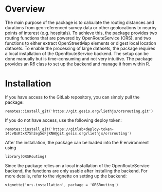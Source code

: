 # Overview

The main purpose of the package is to calculate the routing distances and durations from geo-referenced survey data or other geolocations to nearby points of interest (e.g. hospitals). To achieve this, the package provides two routing functions that are powered by OpenRouteService (ORS), and two functions to either extract OpenStreetMap elements or digest local location datasets. To enable the processing of large datasets, the package requires a local installation of the OpenRouteService backend. The setup can be done manually but is time-consuming and not very intuitive. The package provides an R6 class to set up the backend and manage it from within R.

# Installation

If you have access to the GitLab repository, you can simply pull the package:

```
remotes::install_git('https://git.gesis.org/liethjs/orsrouting.git')
```

If you do not have access, use the following deploy token:

```
remotes::install_git('https://gitlab+deploy-token-14:vQsKtxX75h2eg5oFjKNW@git.gesis.org/liethjs/orsrouting')
```

After the installation, the package can be loaded into the R environment using

```
library(ORSRouting)
```

Since the package relies on a local installation of the OpenRouteService backend, the functions are only usable after installing the backend. For more details, refer to the vignette on setting up the backend:

```
vignette('ors-installation', package = 'ORSRouting')
```